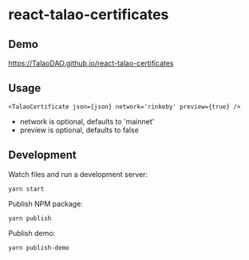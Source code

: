 # react-talao-certificates

## Demo

https://TalaoDAO.github.io/react-talao-certificates

## Usage

    <TalaoCertificate json={json} network='rinkeby' preview={true} />

+ network is optional, defaults to 'mainnet'
+ preview is optional, defaults to false

## Development

Watch files and run a development server:

    yarn start

Publish NPM package:

    yarn publish

Publish demo:

    yarn publish-demo
